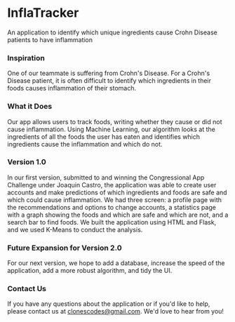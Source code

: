 # InflaTracker
An application to identify which unique ingredients cause Crohn Disease patients to have inflammation

### Inspiration
One of our teammate is suffering from Crohn's Disease. For a Crohn's Disease patient, it is often difficult to identify which ingredients in their foods causes inflammation of their stomach.

### What it Does
Our app allows users to track foods, writing whether they cause or did not cause inflammation. Using Machine Learning, our algorithm looks at the ingredients of all the foods the user has eaten and identifies which ingredients cause the inflammation and which do not.

### Version 1.0
In our first version, submitted to and winning the Congressional App Challenge under Joaquin Castro, the application was able to create user accounts and make predictions of which ingredients and foods are safe and which could cause inflammation. We had three screen: a profile page with the recommendations and options to change accounts, a statistics page with a graph showing the foods and which are safe and which are not, and a search bar to find foods. We built the application using HTML and Flask, and we used K-Means to conduct the analysis.

### Future Expansion for Version 2.0
For our next version, we hope to add a database, increase the speed of the application, add a more robust algorithm, and tidy the UI. 

### Contact Us
If you have any questions about the application or if you'd like to help, please contact us at clonescodes@gmail.com. We'd love to hear from you!
